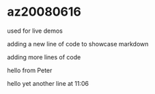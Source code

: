 # az20080616
used for live demos

adding a new line of code to showcase markdown

adding more lines of code

hello from Peter

hello yet another line at 11:06

